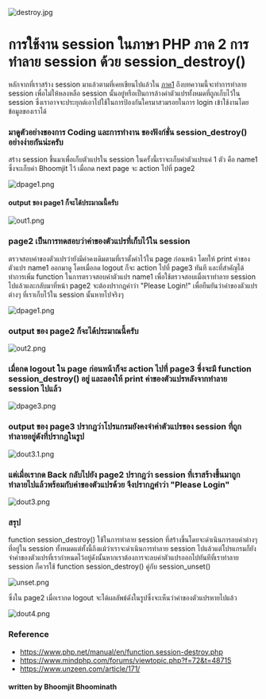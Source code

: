 ![destroy.jpg](https://peegonggoy.github.io/Code4SecWeek/PicCode4Sec/destroy.jpg)

# การใช้งาน session ในภาษา PHP ภาค 2 การทำลาย session ด้วย session_destroy()
หลักจากที่เราสร้าง session มาแล้วตามที่เคยเขียนไปแล้วใน [ภาค1](https://peegonggoy.github.io/Code4SecWeek/Day1_session_start) ถึงบทความนี้จะทำการทำลาย session เพื่อไม่ให้หลงหลือ session นั้นอยู่หรือเป็นการล้างค่าตัวแปรทั้งหมดที่ถูกเก็บไว้ใน session ซึ่งเราอาจจะประยุกต์เอาไปใช้ในการป้องกันใครมาสวมรอยในการ login เข้าใช้งานโดยข้อมูลของเราได้

### มาดูตัวอย่างของการ Coding และการทำงาน ของฟังก์ชั่น session_destroy() อย่างง่ายกันน่ะครับ
สร้าง session ขึ้นมาเพื่อเก็บตัวแปรใน session ในครั้งนี้เราจะเก็บค่าตัวแปรแค่ 1 ตัว คือ name1 ซึ่งจะเก็บค่า Bhoomjit ไว้ เมื่อกด next page จะ action ไปที่ page2

![dpage1.png](https://peegonggoy.github.io/Code4SecWeek/PicCode4Sec/dpage1.png)

#### output ของ page1 ก็จะได้ประมาณนี้ครับ

![out1.png](https://peegonggoy.github.io/Code4SecWeek/PicCode4Sec/out1.png)

### page2 เป็นการทดสอบว่าค่าของตัวแปรที่เก็บไว้ใน session 
ตรวจสอบค่าของตัวแปรว่ายังมีค่าคงเดิมตามที่เราตั้งค่าไว้ใน page ก่อนหน้า โดยให้ print ค่าของตัวแปร name1 ออกมาดู โดยเมื่อกด logout ก็จะ action ไปที่ page3 ทันที และที่สำคัญได้ทำการเพิ่ม function ในการตรวจสอบค่าตัวแปร name1 เพื่อใช้ตรวจสอบเมื่อเราทำลาย session ไปแล้วและกลับมาที่หน้า page2 จะต้องปรากฎคำว่า "Please Login!" เพื่อยืนยันว่าค่าของตัวแปรต่างๆ ที่เราเก็บไว้ใน session นั้นหายไปจริงๆ

![dpage1.png](https://peegonggoy.github.io/Code4SecWeek/PicCode4Sec/dpage2.png)

### output ของ page2 ก็จะได้ประมาณนี้ครับ

![out2.png](https://peegonggoy.github.io/Code4SecWeek/PicCode4Sec/dout2.png)

### เมื่อกด logout ใน page ก่อนหน้าก็จะ action ไปที่ page3 ซึ่งจะมี function session_destroy() อยู่ และลองให้ print ค่าของตัวแปรหลังจากทำลาย session ไปแล้ว

![dpage3.png](https://peegonggoy.github.io/Code4SecWeek/PicCode4Sec/dpage3.png)

### output ของ page3 ปรากฎว่าโปรแกรมยังคงจำค่าตัวแปรของ session ที่ถูกทำลายอยู่ดังที่ปรากฎในรูป

![dout3.1.png](https://peegonggoy.github.io/Code4SecWeek/PicCode4Sec/dout3.1.png)
### แต่เมื่อเรากด Back กลับไปยัง page2 ปรากฎว่า session ที่เราสร้างขึ้นมาถูกทำลายไปแล้วพร้อมกับค่าของตัวแปรด้วย จึงปรากฎคำว่า "Please Login"

![dout3.png](https://peegonggoy.github.io/Code4SecWeek/PicCode4Sec/dout3.png)

### สรุป
function session_destroy() ใช้ในการทำลาย session ที่สร้างขึ้นโดยจะดำเนินการลบค่าต่างๆที่อยู่ใน session ทั้งหมดแต่ทั้งนี้ถึงแม้ว่าเราจะดำเนินการทำลาย session ไปแล้วแต่โปรแกรมก็ยังจำค่าของตัวแปรที่เรากำหนดไว้อยู่ดังนั้นหากเราต้องการจะลบค่าตัวแปรออกไปทันทีที่เราทำลาย session ก็ควรใช้ function session_destroy() คู่กับ session_unset()

![unset.png](https://peegonggoy.github.io/Code4SecWeek/PicCode4Sec/unset.png)

ซึ่งใน page2 เมื่อเรากด logout จะได้ผลลัพธ์ดังในรูปซึ่งจะเห็นว่าค่าของตัวแปรหายไปแล้ว

![dout4.png](https://peegonggoy.github.io/Code4SecWeek/PicCode4Sec/dout4.png)

### Reference
* https://www.php.net/manual/en/function.session-destroy.php
* https://www.mindphp.com/forums/viewtopic.php?f=72&t=48715
* https://www.unzeen.com/article/171/

#### written by Bhoomjit Bhoominath


